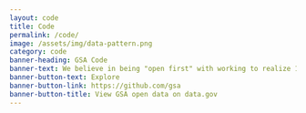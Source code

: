 ```yaml
---
layout: code
title: Code
permalink: /code/
image: /assets/img/data-pattern.png
category: code
banner-heading: GSA Code
banner-text: We believe in being "open first" with working to realize 100% open source code across the Agency. While we may be a little ways away from being fully 100% open source, we take pride in being the government standard for open sourcing.  What we create is the people's code! Likewise, what we do should be transparent and available to the public. So please, explore some of our public data-innovate, create, and make sure to give us your feedback.
banner-button-text: Explore
banner-button-link: https://github.com/gsa
banner-button-title: View GSA open data on data.gov
---
```

